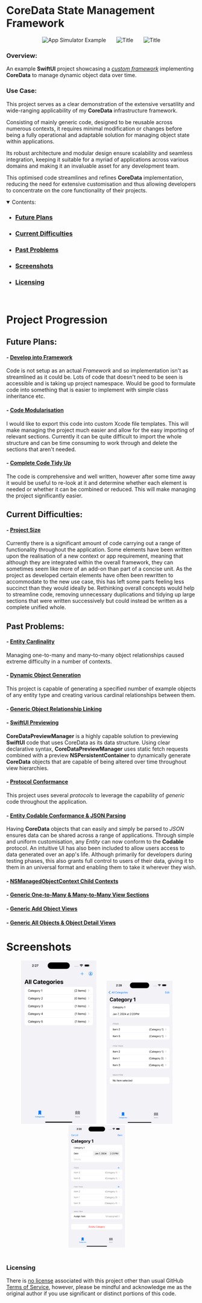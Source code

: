 # CoreData State Management Framework


<section align="center">
  <img src="PreviewAssets/ScreenRecording1.gif" width="230" title="App Simulator Example">
  &nbsp;&nbsp;&nbsp;&nbsp;&nbsp;
  <img src="PreviewAssets/ScreenRecording2.gif" width="200"  title="Title">
  &nbsp;&nbsp;&nbsp;&nbsp;&nbsp;
<img src="PreviewAssets/ScreenRecording3.gif" width="175"  title="Title">
</section>

### Overview:
An example **SwiftUI** project showcasing a <ins>*custom framework*</ins> implementing **CoreData** to manage dynamic object data over time.


### Use Case:

This project serves as a clear demonstration of the extensive versatility and wide-ranging applicability of my **CoreData** infrastructure framework.

Consisting of mainly generic code, designed to be reusable across numerous contexts, it requires minimal modification or changes before being a fully operational and adaptable solution for managing object state within applications.

Its robust architecture and modular design ensure scalability and seamless integration, keeping it suitable for a myriad of applications across various domains and making it an invaluable asset for any development team.

This optimised code streamlines and refines **CoreData** implementation, reducing the need for extensive customisation and thus allowing developers to concentrate on the core functionality of their projects.



<details open>
    <summary>Contents:</summary>
    <ul class="overview-section">
        <li><h3><a href="#future-plans">Future Plans</a></h3></li>
        <li><h3><a href="#current-difficulties">Current Difficulties</a></h3></li>
        <li><h3><a href="#past-problems">Past Problems</a></h3></li>
        <li><h3><a href="#screenshots">Screenshots</a></h3></li>
        <li><h3><a href="#licensing">Licensing</a></h3></li>
    </ul>
</details>
&nbsp;

# Project Progression


## Future Plans:


#### - <ins>Develop into Framework</ins>

Code is not setup as an actual *Framework* and so implementation isn't as streamlined as it could be. Lots of code that doesn't need to be seen is accessible and is taking up project namespace. Would be good to formulate code into something that is easier to implement with simple class inheritance etc. 


#### - <ins>Code Modularisation</ins>

I would like to export this code into custom Xcode file templates. This will make managing the project much easier and allow for the easy importing of relevant sections. Currently it can be quite difficult to import the whole structure and can be time consuming to work through and delete the sections that aren't needed.

#### - <ins>Complete Code Tidy Up</ins>

The code is comprehensive and well written, however after some time away it would be useful to re-look at it and determine whether each element is needed or whether it can be combined or reduced. This will make managing the project significantly easier.


## Current Difficulties:


#### - <ins>Project Size</ins>

Currently there is a significant amount of code carrying out a range of functionality throughout the application. Some elements have been written upon the realisation of a new context or app requirement, meaning that although they are integrated within the overall framework, they can sometimes seem like more of an add-on than part of a concise unit. As the project as developed certain elements have often been rewritten to accommodate to the new use case, this has left some parts feeling less succinct than they would ideally be. Rethinking overall concepts would help to streamline code, removing unnecessary duplications and tidying up large sections that were written successively but could instead be written as a complete unified whole.

## Past Problems:



#### - <ins>Entity Cardinality</ins>

Managing one-to-many and many-to-many object relationships caused extreme difficulty in a number of contexts.


#### - <ins>Dynamic Object Generation</ins>

This project is capable of generating a specified number of example objects of any entity type and creating various cardinal relationships between them.


#### - <ins>Generic Object Relationship Linking</ins>



#### - <ins>SwiftUI Previewing</ins>

**CoreDataPreviewManager** is a highly capable solution to previewing **SwiftUI** code that uses CoreData as its data structure. Using clear declarative syntax, **CoreDataPreviewManager** uses static fetch requests combined with a preview **NSPersistentContainer** to dynamically generate **CoreData** objects that are capable of being altered over time throughout view hierarchies.


#### - <ins>Protocol Conformance</ins>

This project uses several *protocols* to leverage the capability of *generic* code throughout the application. 


#### - <ins>Entity Codable Conformance & JSON Parsing</ins>

Having **CoreData** objects that can easily and simply be parsed to *JSON* ensures data can be shared across a range of applications. Through simple and uniform customisation, any *Entity* can now conform to the **Codable** protocol. An intuitive UI has also been included to allow users access to data generated over an app's life. Although primarily for developers during testing phases, this also grants full control to users of their data, giving it to them in an universal format and enabling them to take it wherever they wish.


#### - <ins>NSManagedObjectContext Child Contexts</ins>

#### - <ins>Generic One-to-Many & Many-to-Many View Sections</ins>

#### - <ins>Generic Add Object Views</ins>

#### - <ins>Generic All Objects & Object Detail Views</ins>


# Screenshots


<section align="center">
<img src="PreviewAssets/Screenshot1.png" width="200" title="All Categories View">
&nbsp;&nbsp;&nbsp;&nbsp;&nbsp;
<img src="PreviewAssets/Screenshot2.png" width="175"  title="Category Detail View">
&nbsp;&nbsp;&nbsp;&nbsp;&nbsp;
  <img src="PreviewAssets/Screenshot3.png" width="150"  title="Editing Category">
  &nbsp;&nbsp;&nbsp;&nbsp;&nbsp;
</section>
<br>



### Licensing

There is [no license](https://choosealicense.com/no-permission/) associated with this project other than usual GitHub [Terms of Service](https://docs.github.com/en/site-policy/github-terms/github-terms-of-service), however, please be mindful and acknowledge me as the original author if you use significant or distinct portions of this code.
